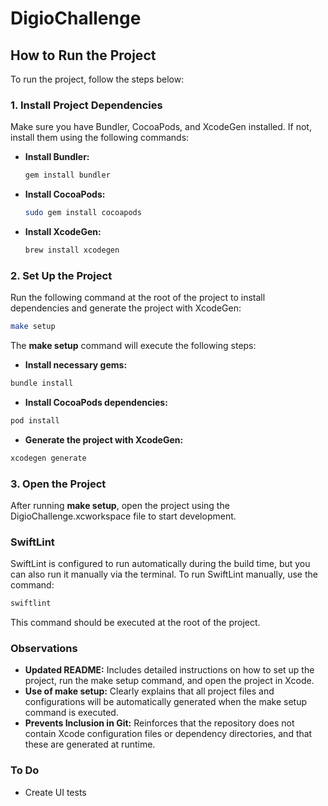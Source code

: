 # DigioChallenge

## How to Run the Project

To run the project, follow the steps below:

### 1. Install Project Dependencies

Make sure you have Bundler, CocoaPods, and XcodeGen installed. If not, install them using the following commands:

- **Install Bundler:**
    ```bash
    gem install bundler
    ```
- **Install CocoaPods:**
    ```bash
    sudo gem install cocoapods
    ```
- **Install XcodeGen:**
    ```bash
    brew install xcodegen
    ```

### 2. Set Up the Project

Run the following command at the root of the project to install dependencies and generate the project with XcodeGen:

```bash
make setup
```

The **make setup** command will execute the following steps:

- **Install necessary gems:**
```bash
bundle install
``` 
- **Install CocoaPods dependencies:**
```bash
pod install
``` 
- **Generate the project with XcodeGen:**
```bash
xcodegen generate
```

###  3. Open the Project
After running **make setup**, open the project using the DigioChallenge.xcworkspace file to start development.

### SwiftLint
SwiftLint is configured to run automatically during the build time, but you can also run it manually via the terminal. To run SwiftLint manually, use the command:

```bash
swiftlint
```
This command should be executed at the root of the project.

### Observations
- **Updated README:** Includes detailed instructions on how to set up the project, run the make setup command, and open the project in Xcode.
- **Use of make setup:** Clearly explains that all project files and configurations will be automatically generated when the make setup command is executed.
- **Prevents Inclusion in Git:** Reinforces that the repository does not contain Xcode configuration files or dependency directories, and that these are generated at runtime.

### To Do
- Create UI tests
